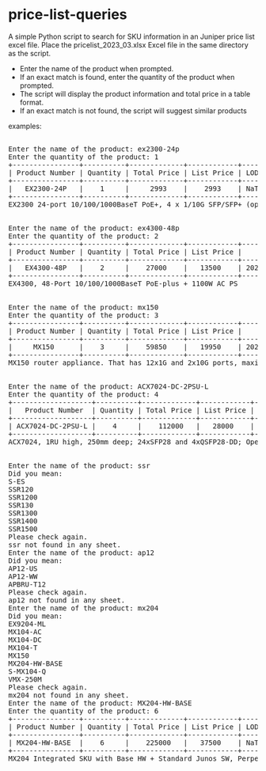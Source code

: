 # price-list-queries
A simple Python script to search for SKU information in an Juniper price list excel file.  Place the pricelist_2023_03.xlsx Excel file in the same directory as the script.

- Enter the name of the product when prompted.
- If an exact match is found, enter the quantity of the product when prompted.
- The script will display the product information and total price in a table format.
- If an exact match is not found, the script will suggest similar products


examples:
<pre>

Enter the name of the product: ex2300-24p
Enter the quantity of the product: 1
+----------------+----------+-------------+------------+-----+------------+---------+--------+
| Product Number | Quantity | Total Price | List Price | LOD |    ADD     | EOL Rep | Status |
+----------------+----------+-------------+------------+-----+------------+---------+--------+
|   EX2300-24P   |    1     |     2993    |    2993    | NaT | 2016-04-01 |   nan   |  Ship  |
+----------------+----------+-------------+------------+-----+------------+---------+--------+
EX2300 24-port 10/100/1000BaseT PoE+, 4 x 1/10G SFP/SFP+ (optics sold separately)


Enter the name of the product: ex4300-48p
Enter the quantity of the product: 2
+----------------+----------+-------------+------------+------------+------------+------------+--------+
| Product Number | Quantity | Total Price | List Price |    LOD     |    ADD     |  EOL Rep   | Status |
+----------------+----------+-------------+------------+------------+------------+------------+--------+
|   EX4300-48P   |    2     |    27000    |   13500    | 2023-06-30 | 2013-08-02 | EX4400-48P |  Ship  |
+----------------+----------+-------------+------------+------------+------------+------------+--------+
EX4300, 48-Port 10/100/1000BaseT PoE-plus + 1100W AC PS


Enter the name of the product: mx150
Enter the quantity of the product: 3
+----------------+----------+-------------+------------+------------+------------+----------------+--------+
| Product Number | Quantity | Total Price | List Price |    LOD     |    ADD     |    EOL Rep     | Status |
+----------------+----------+-------------+------------+------------+------------+----------------+--------+
|     MX150      |    3     |    59850    |   19950    | 2023-06-30 | 2017-10-06 | No Replacement |  Ship  |
+----------------+----------+-------------+------------+------------+------------+----------------+--------+
MX150 router appliance. That has 12x1G and 2x10G ports, maximum throughput is 20G


Enter the name of the product: ACX7024-DC-2PSU-L
Enter the quantity of the product: 4
+-------------------+----------+-------------+------------+-----+------------+---------+----------------------+
|   Product Number  | Quantity | Total Price | List Price | LOD |    ADD     | EOL Rep |        Status        |
+-------------------+----------+-------------+------------+-----+------------+---------+----------------------+
| ACX7024-DC-2PSU-L |    4     |    112000   |   28000    | NaT | 2022-12-02 |   nan   | Avail. to Order (PP) |
+-------------------+----------+-------------+------------+-----+------------+---------+----------------------+
ACX7024, 1RU high, 250mm deep; 24xSFP28 and 4xQSFP28-DD; Operating Range 40C to 65C; DC Redundant Power Supply Unit; Limited Junos


Enter the name of the product: ssr
Did you mean:
S-ES
SSR120
SSR1200
SSR130
SSR1300
SSR1400
SSR1500
Please check again.
ssr not found in any sheet.
Enter the name of the product: ap12
Did you mean:
AP12-US
AP12-WW
APBRU-T12
Please check again.
ap12 not found in any sheet.
Enter the name of the product: mx204
Did you mean:
EX9204-ML
MX104-AC
MX104-DC
MX104-T
MX150
MX204-HW-BASE
S-MX104-Q
VMX-250M
Please check again.
mx204 not found in any sheet.
Enter the name of the product: MX204-HW-BASE
Enter the quantity of the product: 6
+----------------+----------+-------------+------------+-----+------------+--------------------+--------+
| Product Number | Quantity | Total Price | List Price | LOD |    ADD     |      EOL Rep       | Status |
+----------------+----------+-------------+------------+-----+------------+--------------------+--------+
| MX204-HW-BASE  |    6     |    225000   |   37500    | NaT | 2020-04-03 | MX304, ACX7100-48L |  Ship  |
+----------------+----------+-------------+------------+-----+------------+--------------------+--------+
MX204 Integrated SKU with Base HW + Standard Junos SW, Perpetual

</pre>
